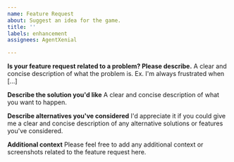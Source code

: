 ```yaml
---
name: Feature Request
about: Suggest an idea for the game.
title: ''
labels: enhancement
assignees: AgentXenial

---
```


**Is your feature request related to a problem? Please describe.**
A clear and concise description of what the problem is. Ex. I'm always frustrated when [...]

**Describe the solution you'd like**
A clear and concise description of what you want to happen.

**Describe alternatives you've considered**
I'd appreciate it if you could give me a clear and concise description of any alternative solutions or features you've considered.

**Additional context**
Please feel free to add any additional context or screenshots related to the feature request here.

